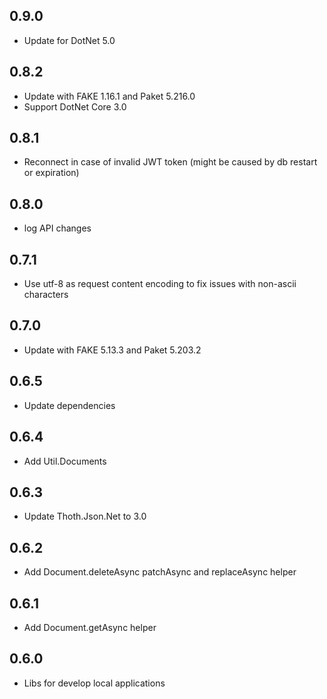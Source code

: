 ## 0.9.0
* Update for DotNet 5.0

## 0.8.2
* Update with FAKE 1.16.1 and Paket 5.216.0
* Support DotNet Core 3.0

## 0.8.1
* Reconnect in case of invalid JWT token (might be caused by db restart or expiration)

## 0.8.0
* log API changes

## 0.7.1
* Use utf-8 as request content encoding to fix issues with non-ascii characters

## 0.7.0
* Update with FAKE 5.13.3 and Paket 5.203.2

## 0.6.5
* Update dependencies

## 0.6.4
* Add Util.Documents

## 0.6.3
* Update Thoth.Json.Net to 3.0

## 0.6.2
* Add Document.deleteAsync patchAsync and replaceAsync helper

## 0.6.1
* Add Document.getAsync helper

## 0.6.0
* Libs for develop local applications
